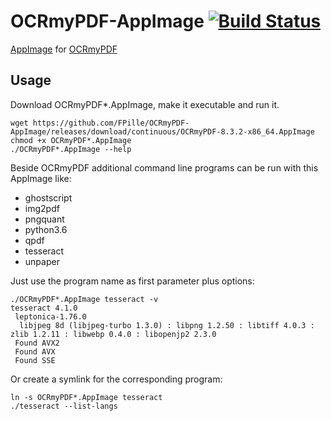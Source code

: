 # OCRmyPDF-AppImage  [![Build Status](https://travis-ci.com/FPille/OCRmyPDF-AppImage.svg?branch=master)](https://travis-ci.com/FPille/OCRmyPDF-AppImage)
[AppImage][APPIMAGE] for [OCRmyPDF][OCRMYPDF]

## Usage
Download OCRmyPDF*.AppImage, make it executable and run it.
```
wget https://github.com/FPille/OCRmyPDF-AppImage/releases/download/continuous/OCRmyPDF-8.3.2-x86_64.AppImage
chmod +x OCRmyPDF*.AppImage
./OCRmyPDF*.AppImage --help
```

  Beside OCRmyPDF additional command line programs can be run with this AppImage like:
* ghostscript
* img2pdf
* pngquant
* python3.6
* qpdf
* tesseract
* unpaper

Just use the program name as first parameter plus options:
```
./OCRmyPDF*.AppImage tesseract -v
tesseract 4.1.0
 leptonica-1.76.0
  libjpeg 8d (libjpeg-turbo 1.3.0) : libpng 1.2.50 : libtiff 4.0.3 : zlib 1.2.11 : libwebp 0.4.0 : libopenjp2 2.3.0
 Found AVX2
 Found AVX
 Found SSE
```
Or create a symlink for the corresponding program:
```
ln -s OCRmyPDF*.AppImage tesseract
./tesseract --list-langs
```


[APPIMAGE]: https://appimage.org
[OCRMYPDF]: https://github.com/jbarlow83/OCRmyPDF
